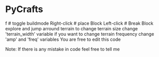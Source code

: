 # PyCrafts
f # toggle buildmode
Right-click # place Block
Left-click # Break Block
explore and jump arround terrain to change terrain size
change 'terrain_width' variable
if you want to change terrain frequency change 'amp' and 'freq' variables
You are free to edit this code 

Note: If there is any mistake in code feel free to tell me 
